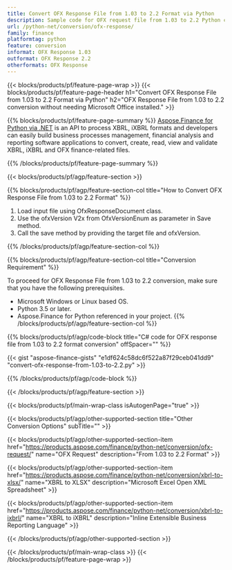 ```yaml
---
title: Convert OFX Response File from 1.03 to 2.2 Format via Python
description: Sample code for OFX request file from 1.03 to 2.2 Python conversion. Use API example code for batch OFX request conversion within Python based applications. 
url: /python-net/conversion/ofx-response/
family: finance
platformtag: python
feature: conversion
informat: OFX Response 1.03
outformat: OFX Response 2.2
otherformats: OFX Response
---
```

{{< blocks/products/pf/feature-page-wrap >}}
{{< blocks/products/pf/feature-page-header h1="Convert OFX Response File from 1.03 to 2.2 Format via Python" h2="OFX Response File from 1.03 to 2.2 conversion without needing Microsoft Office installed." >}}

{{% blocks/products/pf/feature-page-summary %}}
[Aspose.Finance for Python via .NET](https://products.aspose.com/finance/python-net/) is an API to process XBRL, iXBRL formats and developers can easily build business processes management, financial analysis and reporting software applications to convert, create, read, view and validate XBRL, iXBRL and OFX finance-related files. 

{{% /blocks/products/pf/feature-page-summary  %}}

{{< blocks/products/pf/agp/feature-section >}}

{{% blocks/products/pf/agp/feature-section-col title="How to Convert OFX Response File from 1.03 to 2.2 Format" %}}
1. Load input file using OfxResponseDocument class.
1. Use the ofxVersion V2x from OfxVersionEnum as parameter in Save method.
1. Call the save method by providing the target file and ofxVersion.

{{% /blocks/products/pf/agp/feature-section-col %}}

{{% blocks/products/pf/agp/feature-section-col title="Conversion Requirement" %}}

To proceed for OFX Response File from 1.03 to 2.2 conversion, make sure that you have the following prerequisites. 
-  Microsoft Windows or Linux based OS.
-  Python 3.5 or later.
-  Aspose.Finance for Python referenced in your project.
{{% /blocks/products/pf/agp/feature-section-col %}}

{{% blocks/products/pf/agp/code-block title="C# code for OFX response file from 1.03 to 2.2 format conversion" offSpacer="" %}}

{{< gist "aspose-finance-gists" "e1df624c58dc6f522a87f29ceb041dd9" "convert-ofx-response-from-1.03-to-2.2.py" >}}

{{% /blocks/products/pf/agp/code-block %}}

{{< /blocks/products/pf/agp/feature-section >}}

{{< blocks/products/pf/main-wrap-class isAutogenPage="true" >}}

{{< blocks/products/pf/agp/other-supported-section title="Other Conversion Options" subTitle="" >}}

{{< blocks/products/pf/agp/other-supported-section-item href="https://products.aspose.com/finance/python-net/conversion/ofx-request/" name="OFX Request" description="From 1.03 to 2.2 Format" >}}

{{< blocks/products/pf/agp/other-supported-section-item href="https://products.aspose.com/finance/python-net/conversion/xbrl-to-xlsx/" name="XBRL to XLSX" description="Microsoft Excel Open XML Spreadsheet" >}}

{{< blocks/products/pf/agp/other-supported-section-item href="https://products.aspose.com/finance/python-net/conversion/xbrl-to-ixbrl/" name="XBRL to iXBRL" description="Inline Extensible Business Reporting Language" >}}

{{< /blocks/products/pf/agp/other-supported-section >}}

{{< /blocks/products/pf/main-wrap-class >}}
{{< /blocks/products/pf/feature-page-wrap >}}